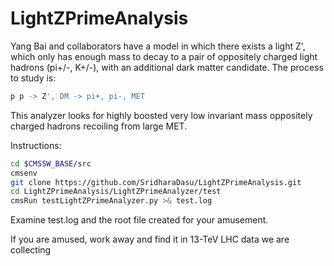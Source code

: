 # LightZPrimeAnalysis

Yang Bai and collaborators have a model in which there exists a 
light Z', which only has enough mass to decay to a pair of oppositely
charged light hadrons (pi+/-, K+/-), with an additional
dark matter candidate.  The process to study is:

```bash
p p -> Z', DM -> pi+, pi-, MET
```

This analyzer looks for highly boosted very low invariant mass
oppositely charged hadrons recoiling from large MET.

Instructions:

```bash
cd $CMSSW_BASE/src
cmsenv
git clone https://github.com/SridharaDasu/LightZPrimeAnalysis.git
cd LightZPrimeAnalysis/LightZPrimeAnalyzer/test
cmsRun testLightZPrimeAnalyzer.py >& test.log
```

Examine test.log and the root file created for your amusement.

If you are amused, work away and find it in 13-TeV LHC data we are collecting
